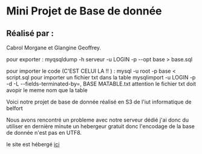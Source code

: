 Mini Projet de Base de donnée 
=============================

Réalisé par : 
-------------

Cabrol Morgane et Glangine Geoffrey.

pour exporter : 
myqsqldump -h serveur -u LOGIN -p --opt base > base.sql

pour importer le code (C'EST CELUI LA !! ) :
mysql -u root -p base < script.sql
pour importer un fichier txt dans la table
mysqlimport -u LOGIN -p -d -L --fields-terminated-by=, BASE MATABLE.txt 
 attention le fichier txt doit avopir le meme nom que la table

Voici notre projet de base de donnée réalisé en S3 de l'iut informatique de belfort

Nous avons rencontré un probleme avec notre serveur dédié j'ai donc du utiliser en dernière minute un hebergeur gratuit donc l'encodage de la base de donnée n'est pas en UTF8.
 
 le site est hébergé [ici](http://kwidz404.esy.es/Mini_projet/index.php) 
